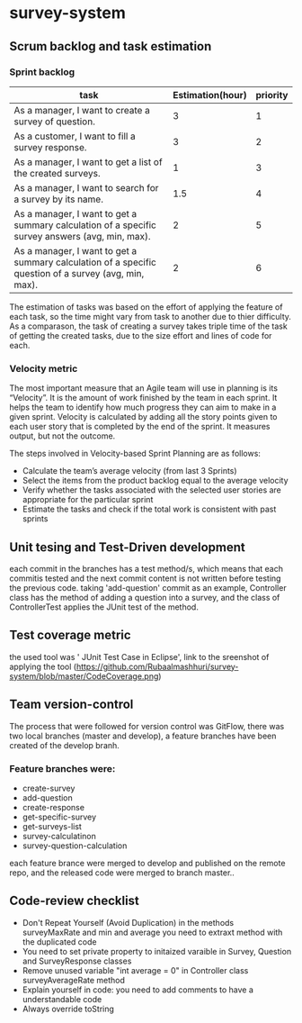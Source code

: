 # survey-system

## Scrum backlog and task estimation

### Sprint backlog
| task                                                                                                  | Estimation(hour) | priority |
|-------------------------------------------------------------------------------------------------------|------------------|----------|
| As a manager, I want to create a survey of question.                                                  | 3                | 1        |
| As a customer, I want to fill a survey response.                                                      | 3                | 2        |
| As a manager, I want to get a list of the created surveys.                                            | 1                | 3        |
| As a manager, I want to search for a survey by its name.                                              | 1.5              | 4        |
| As a manager, I want to get a summary calculation of a specific survey answers (avg, min, max).       | 2                | 5        |
| As a manager, I want to get a summary calculation of a specific question of a survey (avg, min, max). | 2                | 6        |

The estimation of tasks was based on the effort of applying the feature of each task, 
so the time might vary from task to another due to thier difficulty. As a comparason, the task of creating a survey takes triple time of the task of getting the created tasks, due to the size effort and lines of code for each.

### Velocity metric
The most important measure that an Agile team will use in planning is its “Velocity”. It is the amount of work finished by the team in each sprint. It helps the team to identify how much progress they can aim to make in a given sprint. Velocity is calculated by adding all the story points given to each user story that is completed by the end of the sprint. It measures output, but not the outcome.

The steps involved in Velocity-based Sprint Planning are as follows:
* Calculate the team’s average velocity (from last 3 Sprints)
* Select the items from the product backlog equal to the average velocity
* Verify whether the tasks associated with the selected user stories are appropriate for the particular sprint
* Estimate the tasks and check if the total work is consistent with past sprints

## Unit tesing and Test-Driven development
each commit in the branches has a test method/s, which means that each commitis tested and the next commit content is not written before testing the previous code.
taking 'add-question' commit as an example, Controller class has the method of adding a question into a survey, and the class of ControllerTest applies the JUnit test of the method.

## Test coverage metric
the used tool was ' JUnit Test Case in Eclipse', link to the sreenshot of applying the tool (https://github.com/Rubaalmashhuri/survey-system/blob/master/CodeCoverage.png)

## Team version-control
The process that were followed for version control was GitFlow, there was two local branches (master and develop),
a feature branches have been created of the develop branh.

### Feature branches were:
* create-survey
* add-question
* create-response
* get-specific-survey
* get-surveys-list
* survey-calculatinon
* survey-question-calculation

each feature brance were merged to develop and published on the remote repo, and the released code were merged to branch master..

## Code-review checklist
* Don't Repeat Yourself (Avoid Duplication) 
  in the methods surveyMaxRate and min and average you need to extraxt  method with the duplicated code
* You need to set private property to initaized varaible in Survey, Question and SurveyResponse classes
* Remove unused variable "int average = 0" in Controller class surveyAverageRate method
* Explain yourself in code: you need to add comments to have a understandable code
* Always override toString 


  

